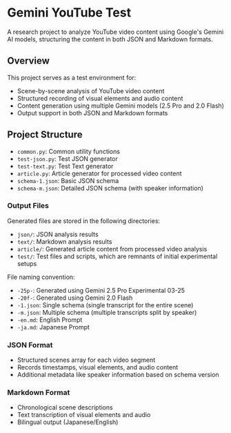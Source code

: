 # Gemini YouTube Test

A research project to analyze YouTube video content using Google's Gemini AI models, structuring the content in both JSON and Markdown formats.

## Overview

This project serves as a test environment for:

- Scene-by-scene analysis of YouTube video content
- Structured recording of visual elements and audio content
- Content generation using multiple Gemini models (2.5 Pro and 2.0 Flash)
- Output support in both JSON and Markdown formats

## Project Structure

- `common.py`: Common utility functions
- `test-json.py`: Test JSON generator
- `test-text.py`: Test Text generator
- `article.py`: Article generator for processed video content
- `schema-1.json`: Basic JSON schema
- `schema-m.json`: Detailed JSON schema (with speaker information)

### Output Files

Generated files are stored in the following directories:

- `json/`: JSON analysis results
- `text/`: Markdown analysis results
- `article/`: Generated article content from processed video analysis
- `test/`: Test files and scripts, which are remnants of initial experimental setups

File naming convention:

- `-25p-`: Generated using Gemini 2.5 Pro Experimental 03-25
- `-20f-`: Generated using Gemini 2.0 Flash
- `-1.json`: Single schema (single transcript for the entire scene)
- `-m.json`: Multiple schema (multiple transcripts split by speaker)
- `-en.md`: English Prompt
- `-ja.md`: Japanese Prompt

### JSON Format

- Structured scenes array for each video segment
- Records timestamps, visual elements, and audio content
- Additional metadata like speaker information based on schema version

### Markdown Format

- Chronological scene descriptions
- Text transcription of visual elements and audio
- Bilingual output (Japanese/English)
